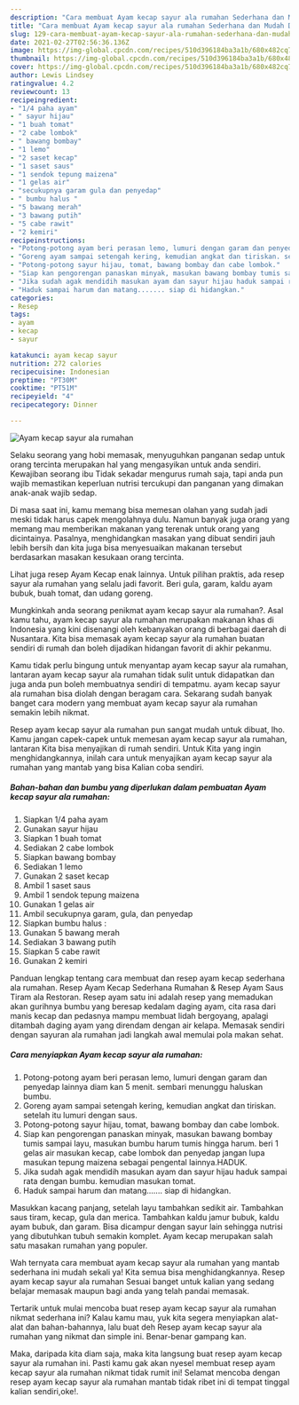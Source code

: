 ```yaml
---
description: "Cara membuat Ayam kecap sayur ala rumahan Sederhana dan Mudah Dibuat"
title: "Cara membuat Ayam kecap sayur ala rumahan Sederhana dan Mudah Dibuat"
slug: 129-cara-membuat-ayam-kecap-sayur-ala-rumahan-sederhana-dan-mudah-dibuat
date: 2021-02-27T02:56:36.136Z
image: https://img-global.cpcdn.com/recipes/510d396184ba3a1b/680x482cq70/ayam-kecap-sayur-ala-rumahan-foto-resep-utama.jpg
thumbnail: https://img-global.cpcdn.com/recipes/510d396184ba3a1b/680x482cq70/ayam-kecap-sayur-ala-rumahan-foto-resep-utama.jpg
cover: https://img-global.cpcdn.com/recipes/510d396184ba3a1b/680x482cq70/ayam-kecap-sayur-ala-rumahan-foto-resep-utama.jpg
author: Lewis Lindsey
ratingvalue: 4.2
reviewcount: 13
recipeingredient:
- "1/4 paha ayam"
- " sayur hijau"
- "1 buah tomat"
- "2 cabe lombok"
- " bawang bombay"
- "1 lemo"
- "2 saset kecap"
- "1 saset saus"
- "1 sendok tepung maizena"
- "1 gelas air"
- "secukupnya garam gula dan penyedap"
- " bumbu halus "
- "5 bawang merah"
- "3 bawang putih"
- "5 cabe rawit"
- "2 kemiri"
recipeinstructions:
- "Potong-potong ayam beri perasan lemo, lumuri dengan garam dan penyedap lainnya diam kan 5 menit. sembari menunggu haluskan bumbu."
- "Goreng ayam sampai setengah kering, kemudian angkat dan tiriskan. setelah itu lumuri dengan saus."
- "Potong-potong sayur hijau, tomat, bawang bombay dan cabe lombok."
- "Siap kan pengorengan panaskan minyak, masukan bawang bombay tumis sampai layu, masukan bumbu harum tumis hingga harum. beri 1 gelas air masukan kecap, cabe lombok dan penyedap jangan lupa masukan tepung maizena sebagai pengental lainnya.HADUK."
- "Jika sudah agak mendidih masukan ayam dan sayur hijau haduk sampai rata dengan bumbu. kemudian masukan tomat."
- "Haduk sampai harum dan matang....... siap di hidangkan."
categories:
- Resep
tags:
- ayam
- kecap
- sayur

katakunci: ayam kecap sayur 
nutrition: 272 calories
recipecuisine: Indonesian
preptime: "PT30M"
cooktime: "PT51M"
recipeyield: "4"
recipecategory: Dinner

---
```



![Ayam kecap sayur ala rumahan](https://img-global.cpcdn.com/recipes/510d396184ba3a1b/680x482cq70/ayam-kecap-sayur-ala-rumahan-foto-resep-utama.jpg)

Selaku seorang yang hobi memasak, menyuguhkan panganan sedap untuk orang tercinta merupakan hal yang mengasyikan untuk anda sendiri. Kewajiban seorang ibu Tidak sekadar mengurus rumah saja, tapi anda pun wajib memastikan keperluan nutrisi tercukupi dan panganan yang dimakan anak-anak wajib sedap.

Di masa  saat ini, kamu memang bisa memesan olahan yang sudah jadi meski tidak harus capek mengolahnya dulu. Namun banyak juga orang yang memang mau memberikan makanan yang terenak untuk orang yang dicintainya. Pasalnya, menghidangkan masakan yang dibuat sendiri jauh lebih bersih dan kita juga bisa menyesuaikan makanan tersebut berdasarkan masakan kesukaan orang tercinta. 

Lihat juga resep Ayam Kecap enak lainnya. Untuk pilihan praktis, ada resep sayur ala rumahan yang selalu jadi favorit. Beri gula, garam, kaldu ayam bubuk, buah tomat, dan udang goreng.

Mungkinkah anda seorang penikmat ayam kecap sayur ala rumahan?. Asal kamu tahu, ayam kecap sayur ala rumahan merupakan makanan khas di Indonesia yang kini disenangi oleh kebanyakan orang di berbagai daerah di Nusantara. Kita bisa memasak ayam kecap sayur ala rumahan buatan sendiri di rumah dan boleh dijadikan hidangan favorit di akhir pekanmu.

Kamu tidak perlu bingung untuk menyantap ayam kecap sayur ala rumahan, lantaran ayam kecap sayur ala rumahan tidak sulit untuk didapatkan dan juga anda pun boleh membuatnya sendiri di tempatmu. ayam kecap sayur ala rumahan bisa diolah dengan beragam cara. Sekarang sudah banyak banget cara modern yang membuat ayam kecap sayur ala rumahan semakin lebih nikmat.

Resep ayam kecap sayur ala rumahan pun sangat mudah untuk dibuat, lho. Kamu jangan capek-capek untuk memesan ayam kecap sayur ala rumahan, lantaran Kita bisa menyajikan di rumah sendiri. Untuk Kita yang ingin menghidangkannya, inilah cara untuk menyajikan ayam kecap sayur ala rumahan yang mantab yang bisa Kalian coba sendiri.

<!--inarticleads1-->

##### Bahan-bahan dan bumbu yang diperlukan dalam pembuatan Ayam kecap sayur ala rumahan:

1. Siapkan 1/4 paha ayam
1. Gunakan  sayur hijau
1. Siapkan 1 buah tomat
1. Sediakan 2 cabe lombok
1. Siapkan  bawang bombay
1. Sediakan 1 lemo
1. Gunakan 2 saset kecap
1. Ambil 1 saset saus
1. Ambil 1 sendok tepung maizena
1. Gunakan 1 gelas air
1. Ambil secukupnya garam, gula, dan penyedap
1. Siapkan  bumbu halus :
1. Gunakan 5 bawang merah
1. Sediakan 3 bawang putih
1. Siapkan 5 cabe rawit
1. Gunakan 2 kemiri


Panduan lengkap tentang cara membuat dan resep ayam kecap sederhana ala rumahan. Resep Ayam Kecap Sederhana Rumahan &amp; Resep Ayam Saus Tiram ala Restoran. Resep ayam satu ini adalah resep yang memadukan akan gurihnya bumbu yang beresap kedalam daging ayam, cita rasa dari manis kecap dan pedasnya mampu membuat lidah bergoyang, apalagi ditambah daging ayam yang direndam dengan air kelapa. Memasak sendiri dengan sayuran ala rumahan jadi langkah awal memulai pola makan sehat. 

<!--inarticleads2-->

##### Cara menyiapkan Ayam kecap sayur ala rumahan:

1. Potong-potong ayam beri perasan lemo, lumuri dengan garam dan penyedap lainnya diam kan 5 menit. sembari menunggu haluskan bumbu.
1. Goreng ayam sampai setengah kering, kemudian angkat dan tiriskan. setelah itu lumuri dengan saus.
1. Potong-potong sayur hijau, tomat, bawang bombay dan cabe lombok.
1. Siap kan pengorengan panaskan minyak, masukan bawang bombay tumis sampai layu, masukan bumbu harum tumis hingga harum. beri 1 gelas air masukan kecap, cabe lombok dan penyedap jangan lupa masukan tepung maizena sebagai pengental lainnya.HADUK.
1. Jika sudah agak mendidih masukan ayam dan sayur hijau haduk sampai rata dengan bumbu. kemudian masukan tomat.
1. Haduk sampai harum dan matang....... siap di hidangkan.


Masukkan kacang panjang, setelah layu tambahkan sedikit air. Tambahkan saus tiram, kecap, gula dan merica. Tambahkan kaldu jamur bubuk, kaldu ayam bubuk, dan garam. Bisa dicampur dengan sayur lain sehingga nutrisi yang dibutuhkan tubuh semakin komplet. Ayam kecap merupakan salah satu masakan rumahan yang populer. 

Wah ternyata cara membuat ayam kecap sayur ala rumahan yang mantab sederhana ini mudah sekali ya! Kita semua bisa menghidangkannya. Resep ayam kecap sayur ala rumahan Sesuai banget untuk kalian yang sedang belajar memasak maupun bagi anda yang telah pandai memasak.

Tertarik untuk mulai mencoba buat resep ayam kecap sayur ala rumahan nikmat sederhana ini? Kalau kamu mau, yuk kita segera menyiapkan alat-alat dan bahan-bahannya, lalu buat deh Resep ayam kecap sayur ala rumahan yang nikmat dan simple ini. Benar-benar gampang kan. 

Maka, daripada kita diam saja, maka kita langsung buat resep ayam kecap sayur ala rumahan ini. Pasti kamu gak akan nyesel membuat resep ayam kecap sayur ala rumahan nikmat tidak rumit ini! Selamat mencoba dengan resep ayam kecap sayur ala rumahan mantab tidak ribet ini di tempat tinggal kalian sendiri,oke!.

